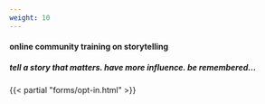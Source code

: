 ```yaml
---
weight: 10
---
```


#### online community training on storytelling
##### tell a story that matters. have more influence. be remembered...

{{< partial "forms/opt-in.html" >}}

